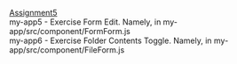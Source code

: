 [Assignment5](https://drive.google.com/file/d/1mvHB2VZf7pXEBoHdcft_5rTlKcv24Vs-/view) <br/>
my-app5 - Exercise Form Edit. Namely, in my-app/src/component/FormForm.js <br/>
my-app6 - Exercise Folder Contents Toggle. Namely, in my-app/src/component/FileForm.js 
